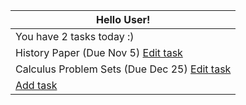 | Hello User! |
| --- |
| You have 2 tasks today :) |
| History Paper (Due Nov 5) [Edit task](https://github.com/blloop/taskfeed/blob/main/demo/link-4.md) |
| Calculus Problem Sets (Due Dec 25) [Edit task](https://github.com/blloop/taskfeed/blob/main/demo/link-4.md) |
| [Add task](https://github.com/blloop/taskfeed/blob/main/demo/link-3-.md) |
